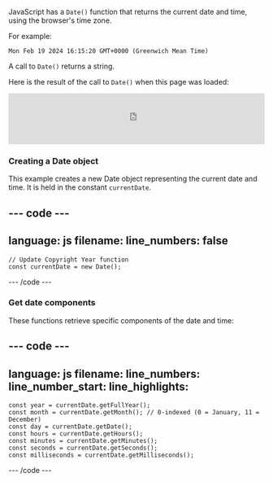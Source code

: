 JavaScript has a `Date()` function that returns the current date and time, using the browser's time zone.

For example:

`Mon Feb 19 2024 16:15:20 GMT+0000 (Greenwich Mean Time)`

A call to `Date()` returns a string.

Here is the result of the call to `Date()` when this page was loaded:

<iframe src="https://editor.raspberrypi.org/en/embed/viewer/comic-character-date" width="100%" height="100" frameborder="0" marginwidth="0" marginheight="0" allowfullscreen> </iframe>



### Creating a Date object 

This example creates a new Date object representing the current date and time. It is held in the constant `currentDate`.

--- code ---
---
language: js
filename: 
line_numbers: false
---
     
    // Update Copyright Year function 
    const currentDate = new Date();
    
--- /code ---

### Get date components

These functions retrieve specific components of the date and time:

--- code ---
---
language: js
filename: 
line_numbers: 
line_number_start: 
line_highlights: 
---

    const year = currentDate.getFullYear();
    const month = currentDate.getMonth(); // 0-indexed (0 = January, 11 = December)
    const day = currentDate.getDate();
    const hours = currentDate.getHours();
    const minutes = currentDate.getMinutes();
    const seconds = currentDate.getSeconds();
    const milliseconds = currentDate.getMilliseconds();

--- /code ---